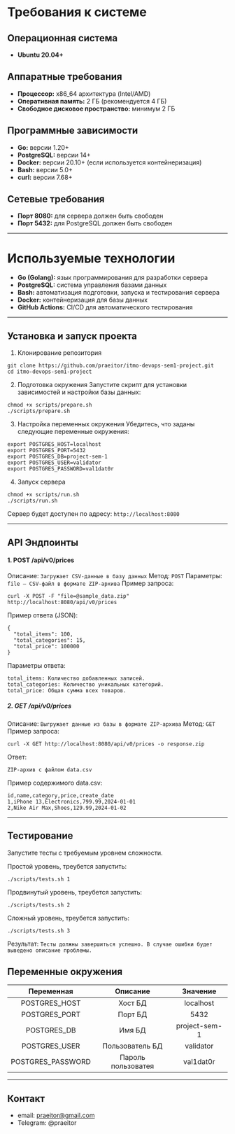 # Требования к системе

## Операционная система  
- **Ubuntu 20.04+**  

## Аппаратные требования  
- **Процессор:** x86_64 архитектура (Intel/AMD)  
- **Оперативная память:** 2 ГБ (рекомендуется 4 ГБ)  
- **Свободное дисковое пространство:** минимум 2 ГБ  

## Программные зависимости  
- **Go:** версии 1.20+  
- **PostgreSQL:** версии 14+  
- **Docker:** версии 20.10+ (если используется контейнеризация)  
- **Bash:** версии 5.0+  
- **curl:** версии 7.68+  

## Сетевые требования  
- **Порт 8080:** для сервера должен быть свободен  
- **Порт 5432:** для PostgreSQL должен быть свободен  

---

# Используемые технологии  
- **Go (Golang):** язык программирования для разработки сервера  
- **PostgreSQL:** система управления базами данных  
- **Bash:** автоматизация подготовки, запуска и тестирования сервера  
- **Docker:** контейнеризация для базы данных  
- **GitHub Actions:** CI/CD для автоматического тестирования  

---

## Установка и запуск проекта

1. Клонирование репозитория
```
git clone https://github.com/praeitor/itmo-devops-sem1-project.git
cd itmo-devops-sem1-project
```

2. Подготовка окружения
Запустите скрипт для установки зависимостей и настройки базы данных:
```
chmod +x scripts/prepare.sh
./scripts/prepare.sh
```

3. Настройка переменных окружения
Убедитесь, что заданы следующие переменные окружения:
```
export POSTGRES_HOST=localhost
export POSTGRES_PORT=5432
export POSTGRES_DB=project-sem-1
export POSTGRES_USER=validator
export POSTGRES_PASSWORD=val1dat0r
```

4. Запуск сервера
```
chmod +x scripts/run.sh
./scripts/run.sh
```

Сервер будет доступен по адресу: `http://localhost:8080`

---

## API Эндпоинты
#### 1. POST /api/v0/prices
Описание: `Загружает CSV-данные в базу данных`
Метод: `POST`
Параметры: `file – CSV-файл в формате ZIP-архива`
Пример запроса:
```
curl -X POST -F "file=@sample_data.zip" http://localhost:8080/api/v0/prices
```
Пример ответа (JSON):
```
{
  "total_items": 100,
  "total_categories": 15,
  "total_price": 100000
}
```
Параметры ответа:
```
total_items: Количество добавленных записей.
total_categories: Количество уникальных категорий.
total_price: Общая сумма всех товаров.
```

##### 2. GET /api/v0/prices
Описание: `Выгружает данные из базы в формате ZIP-архива`
Метод: `GET`
Пример запроса:
```
curl -X GET http://localhost:8080/api/v0/prices -o response.zip

```
Ответ: 
```
ZIP-архив с файлом data.csv
```
Пример содержимого data.csv:
```
id,name,category,price,create_date
1,iPhone 13,Electronics,799.99,2024-01-01
2,Nike Air Max,Shoes,129.99,2024-01-02
```

---

## Тестирование
Запустите тесты с требуемым уровнем сложности.

Простой уровень, треубется запустить:
```
./scripts/tests.sh 1
```
Продвинутый уровень, треубется запустить:
```
./scripts/tests.sh 2
```
Сложный уровень, треубется запустить:
```
./scripts/tests.sh 3
```

Результат:
`Тесты должны завершиться успешно. В случае ошибки будет выведено описание проблемы.`

## Переменные окружения
| **Переменная**    | **Описание**       | **Значение**  |
|:-----------------:|:------------------:|:-------------:|
| POSTGRES_HOST     | Хост БД            | localhost     |
| POSTGRES_PORT     | Порт БД            | 5432          |
| POSTGRES_DB       | Имя БД             | project-sem-1 |
| POSTGRES_USER     | Пользователь БД    | validator     |
| POSTGRES_PASSWORD | Пароль пользоватея | val1dat0r     |

---

## Контакт

- email: praeitor@gmail.com
- Telegram: @praeitor
